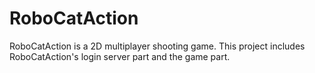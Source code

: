 # RoboCatAction
RoboCatAction is a  2D multiplayer shooting game. This project includes RoboCatAction's login server part and the game part.
